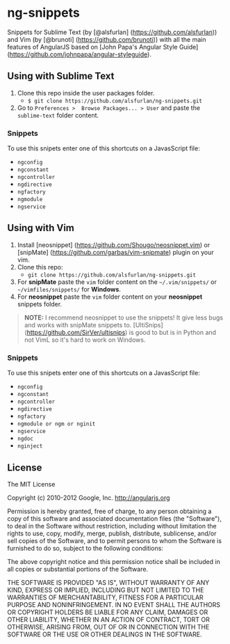 # ng-snippets

Snippets for Sublime Text (by [@alsfurlan] (https://github.com/alsfurlan)) and Vim (by [@brunoti] (https://github.com/brunoti)) with all the main features of AngularJS based on [John Papa's Angular Style Guide] (https://github.com/johnpapa/angular-styleguide).

## Using with Sublime Text

1. Clone this repo inside the user packages folder.  
    - `$ git clone https://github.com/alsfurlan/ng-snippets.git`
2. Go to `Preferences >  Browse Packages... > User` and paste the `sublime-text` folder content.

### Snippets
To use this snipets enter one of this shortcuts on a JavasScript file:


- `ngconfig`
- `ngconstant`  
- `ngcontroller`
- `ngdirective`  
- `ngfactory`
- `ngmodule`
- `ngservice`  


## Using with Vim

1. Install [neosnippet] (https://github.com/Shougo/neosnippet.vim) or [snipMate] (https://github.com/garbas/vim-snipmate) plugin on your vim.
2. Clone this repo:  
    - `git clone https://github.com/alsfurlan/ng-snippets.git`
3. For **snipMate** paste the `vim` folder content on the `~/.vim/snippets/` or `~/vimfiles/snippets/` for **Windows**.
4. For **neosnippet** paste the `vim` folder content on your **neosnippet** snippets folder.

> **NOTE:** I recommend neosnippet to use the snippets! It give less bugs and works with snipMate snippets to. [UltiSnips] (https://github.com/SirVer/ultisnips) is good to but is in Python and not VimL so it's hard to work on Windows. 

### Snippets
To use this snipets enter one of this shortcuts on a JavasScript file:

- `ngconfig`
- `ngconstant`  
- `ngcontroller`
- `ngdirective`  
- `ngfactory`
- `ngmodule or ngm or nginit`
- `ngservice`
- `ngdoc`
- `nginject`

## License

The MIT License

Copyright (c) 2010-2012 Google, Inc. http://angularjs.org

Permission is hereby granted, free of charge, to any person obtaining a copy
of this software and associated documentation files (the "Software"), to deal
in the Software without restriction, including without limitation the rights
to use, copy, modify, merge, publish, distribute, sublicense, and/or sell
copies of the Software, and to permit persons to whom the Software is
furnished to do so, subject to the following conditions:

The above copyright notice and this permission notice shall be included in
all copies or substantial portions of the Software.

THE SOFTWARE IS PROVIDED "AS IS", WITHOUT WARRANTY OF ANY KIND, EXPRESS OR
IMPLIED, INCLUDING BUT NOT LIMITED TO THE WARRANTIES OF MERCHANTABILITY,
FITNESS FOR A PARTICULAR PURPOSE AND NONINFRINGEMENT. IN NO EVENT SHALL THE
AUTHORS OR COPYRIGHT HOLDERS BE LIABLE FOR ANY CLAIM, DAMAGES OR OTHER
LIABILITY, WHETHER IN AN ACTION OF CONTRACT, TORT OR OTHERWISE, ARISING FROM,
OUT OF OR IN CONNECTION WITH THE SOFTWARE OR THE USE OR OTHER DEALINGS IN
THE SOFTWARE.
